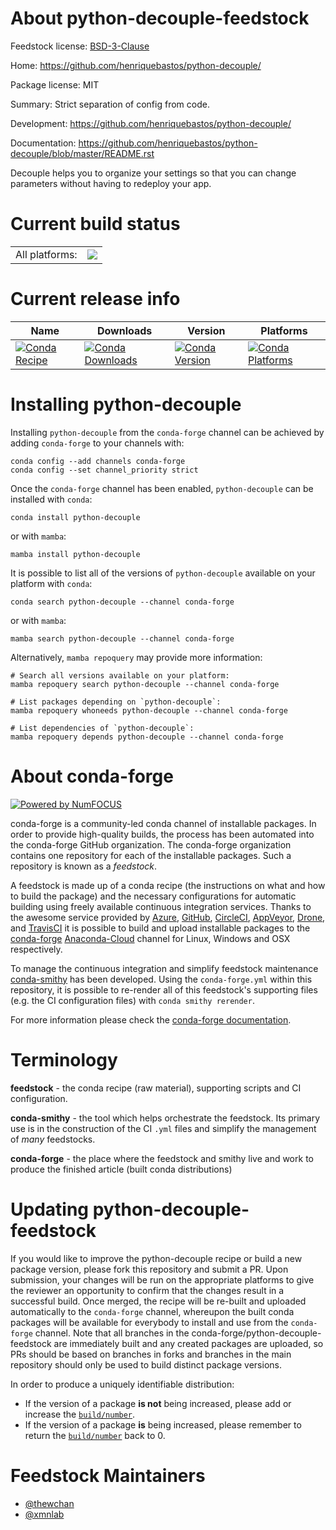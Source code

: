 About python-decouple-feedstock
===============================

Feedstock license: [BSD-3-Clause](https://github.com/conda-forge/python-decouple-feedstock/blob/main/LICENSE.txt)

Home: https://github.com/henriquebastos/python-decouple/

Package license: MIT

Summary: Strict separation of config from code.

Development: https://github.com/henriquebastos/python-decouple/

Documentation: https://github.com/henriquebastos/python-decouple/blob/master/README.rst

Decouple helps you to organize your settings so that you can change
parameters without having to redeploy your app.


Current build status
====================


<table><tr><td>All platforms:</td>
    <td>
      <a href="https://dev.azure.com/conda-forge/feedstock-builds/_build/latest?definitionId=5369&branchName=main">
        <img src="https://dev.azure.com/conda-forge/feedstock-builds/_apis/build/status/python-decouple-feedstock?branchName=main">
      </a>
    </td>
  </tr>
</table>

Current release info
====================

| Name | Downloads | Version | Platforms |
| --- | --- | --- | --- |
| [![Conda Recipe](https://img.shields.io/badge/recipe-python--decouple-green.svg)](https://anaconda.org/conda-forge/python-decouple) | [![Conda Downloads](https://img.shields.io/conda/dn/conda-forge/python-decouple.svg)](https://anaconda.org/conda-forge/python-decouple) | [![Conda Version](https://img.shields.io/conda/vn/conda-forge/python-decouple.svg)](https://anaconda.org/conda-forge/python-decouple) | [![Conda Platforms](https://img.shields.io/conda/pn/conda-forge/python-decouple.svg)](https://anaconda.org/conda-forge/python-decouple) |

Installing python-decouple
==========================

Installing `python-decouple` from the `conda-forge` channel can be achieved by adding `conda-forge` to your channels with:

```
conda config --add channels conda-forge
conda config --set channel_priority strict
```

Once the `conda-forge` channel has been enabled, `python-decouple` can be installed with `conda`:

```
conda install python-decouple
```

or with `mamba`:

```
mamba install python-decouple
```

It is possible to list all of the versions of `python-decouple` available on your platform with `conda`:

```
conda search python-decouple --channel conda-forge
```

or with `mamba`:

```
mamba search python-decouple --channel conda-forge
```

Alternatively, `mamba repoquery` may provide more information:

```
# Search all versions available on your platform:
mamba repoquery search python-decouple --channel conda-forge

# List packages depending on `python-decouple`:
mamba repoquery whoneeds python-decouple --channel conda-forge

# List dependencies of `python-decouple`:
mamba repoquery depends python-decouple --channel conda-forge
```


About conda-forge
=================

[![Powered by
NumFOCUS](https://img.shields.io/badge/powered%20by-NumFOCUS-orange.svg?style=flat&colorA=E1523D&colorB=007D8A)](https://numfocus.org)

conda-forge is a community-led conda channel of installable packages.
In order to provide high-quality builds, the process has been automated into the
conda-forge GitHub organization. The conda-forge organization contains one repository
for each of the installable packages. Such a repository is known as a *feedstock*.

A feedstock is made up of a conda recipe (the instructions on what and how to build
the package) and the necessary configurations for automatic building using freely
available continuous integration services. Thanks to the awesome service provided by
[Azure](https://azure.microsoft.com/en-us/services/devops/), [GitHub](https://github.com/),
[CircleCI](https://circleci.com/), [AppVeyor](https://www.appveyor.com/),
[Drone](https://cloud.drone.io/welcome), and [TravisCI](https://travis-ci.com/)
it is possible to build and upload installable packages to the
[conda-forge](https://anaconda.org/conda-forge) [Anaconda-Cloud](https://anaconda.org/)
channel for Linux, Windows and OSX respectively.

To manage the continuous integration and simplify feedstock maintenance
[conda-smithy](https://github.com/conda-forge/conda-smithy) has been developed.
Using the ``conda-forge.yml`` within this repository, it is possible to re-render all of
this feedstock's supporting files (e.g. the CI configuration files) with ``conda smithy rerender``.

For more information please check the [conda-forge documentation](https://conda-forge.org/docs/).

Terminology
===========

**feedstock** - the conda recipe (raw material), supporting scripts and CI configuration.

**conda-smithy** - the tool which helps orchestrate the feedstock.
                   Its primary use is in the construction of the CI ``.yml`` files
                   and simplify the management of *many* feedstocks.

**conda-forge** - the place where the feedstock and smithy live and work to
                  produce the finished article (built conda distributions)


Updating python-decouple-feedstock
==================================

If you would like to improve the python-decouple recipe or build a new
package version, please fork this repository and submit a PR. Upon submission,
your changes will be run on the appropriate platforms to give the reviewer an
opportunity to confirm that the changes result in a successful build. Once
merged, the recipe will be re-built and uploaded automatically to the
`conda-forge` channel, whereupon the built conda packages will be available for
everybody to install and use from the `conda-forge` channel.
Note that all branches in the conda-forge/python-decouple-feedstock are
immediately built and any created packages are uploaded, so PRs should be based
on branches in forks and branches in the main repository should only be used to
build distinct package versions.

In order to produce a uniquely identifiable distribution:
 * If the version of a package **is not** being increased, please add or increase
   the [``build/number``](https://docs.conda.io/projects/conda-build/en/latest/resources/define-metadata.html#build-number-and-string).
 * If the version of a package **is** being increased, please remember to return
   the [``build/number``](https://docs.conda.io/projects/conda-build/en/latest/resources/define-metadata.html#build-number-and-string)
   back to 0.

Feedstock Maintainers
=====================

* [@thewchan](https://github.com/thewchan/)
* [@xmnlab](https://github.com/xmnlab/)

